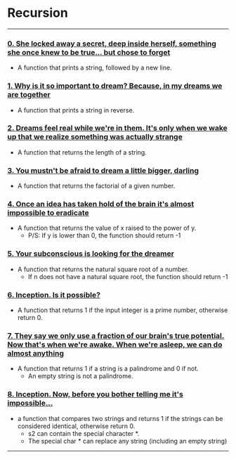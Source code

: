 # Recursion
---

### [0. She locked away a secret, deep inside herself, something she once knew to be true... but chose to forget](./0-puts_recursion.c)
* A function that prints a string, followed by a new line.


### [1. Why is it so important to dream? Because, in my dreams we are together](./1-print_rev_recursion.c)
* A function that prints a string in reverse.


### [2. Dreams feel real while we're in them. It's only when we wake up that we realize something was actually strange](./2-strlen_recursion.c)
* A function that returns the length of a string.


### [3. You mustn't be afraid to dream a little bigger, darling](./3-factorial.c)
* A function that returns the factorial of a given number.


### [4. Once an idea has taken hold of the brain it's almost impossible to eradicate](./4-pow_recursion.c)
* A function that returns the value of x raised to the power of y.
	- P/S: If y is lower than 0, the function should return -1


### [5. Your subconscious is looking for the dreamer](./5-sqrt_recursion.c)
* A function that returns the natural square root of a number.
	- If n does not have a natural square root, the function should return -1

### [6. Inception. Is it possible?](./6-is_prime_number.c)
* A function that returns 1 if the input integer is a prime number, otherwise return 0.


### [7. They say we only use a fraction of our brain's true potential. Now that's when we're awake. When we're asleep, we can do almost anything](./100-is_palindrome.c)
* A function that returns 1 if a string is a palindrome and 0 if not.
	- An empty string is not a palindrome.


### [8. Inception. Now, before you bother telling me it's impossible...](./101-wildcmp.c)
*  a function that compares two strings and returns 1 if the strings can be considered identical, otherwise return 0.
	- s2 can contain the special character *.
	- The special char * can replace any string (including an empty string)

---

